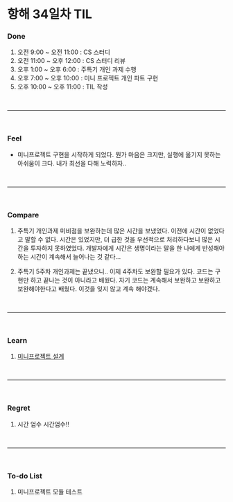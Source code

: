 # 항해 34일차 TIL

 ### Done
 1) 오전 9:00 ~ 오전 11:00 : CS 스터디 
 2) 오전 11:00 ~ 오후 12:00 : CS 스터디 리뷰
 3) 오후 1:00 ~ 오후 6:00 : 주특기 개인 과제 수행
 4) 오후 7:00 ~ 오후 10:00 : 미니 프로젝트 개인 파트 구현
 5) 오후 10:00 ~ 오후 11:00 : TIL 작성 

<br />
<hr>
<br />

### Feel
  - 미니프로젝트 구현을 시작하게 되었다. 뭔가 마음은 크지만, 실행에 옮기지 못하는 아쉬움이 크다. 내가 최선을 다해 노력하자..

<br />
<hr>
<br />

### Compare
  1. 주특기 개인과제 미비점을 보완하는데 많은 시간을 보냈었다. 이전에 시간이 없었다고 말할 수 없다. 시간은 있었지만, 더 급한 것을 우선적으로 처리하다보니 많은 시간을 투자하지 못하였었다. 개발자에게 시간은 생명이라는 말을 한 나에게 반성해야하는 시간이 계속해서 늘어나는 것 같다...
  
  2. 주특기 5주차 개인과제는 끝냈으니.. 이제 4주차도 보완할 필요가 있다. 코드는 구현만 하고 끝나는 것이 아니라고 배웠다. 자기 코드는 계속해서 보완하고 보완하고 보완해야한다고 배웠다. 이것을 잊지 않고 계속 해야겠다.

<br />
<hr>
<br />

### Learn
  1. [미니프로젝트 설계](https://www.notion.so/S-A-6-b50ce1c720844a2d9cc52916b3bf786d)
  
<br />
<hr>
<br />

### Regret 
  1. 시간 엄수 시간엄수!!
   
<br />
<hr>
<br />

### To-do List 
  1. 미니프로젝트 모듈 테스트
